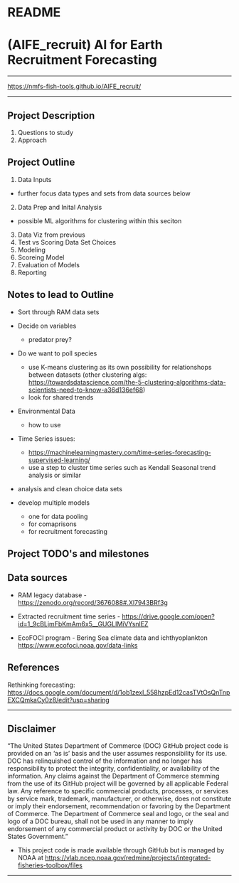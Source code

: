 # README

# (AIFE_recruit) AI for Earth Recruitment Forecasting

**************

https://nmfs-fish-tools.github.io/AIFE_recruit/

**************

## Project Description
1. Questions to study
2.  Approach

## Project Outline

1.  Data Inputs
- further focus data types and sets from data sources below
2.  Data Prep and Inital Analysis
- possible ML algorithms for clustering within this seciton
3. Data Viz from previous
4.  Test vs Scoring Data Set Choices
5.  Modeling
6.  Scoreing Model
7. Evaluation of Models
8. Reporting



## Notes to lead to Outline
- Sort through RAM data sets
- Decide on variables
    - predator prey?
- Do we want to poll species
  -  use K-means clustering as its own possibility for relationshops between datasets
  (other clustering algs: https://towardsdatascience.com/the-5-clustering-algorithms-data-scientists-need-to-know-a36d136ef68)
  - look for shared trends
- Environmental Data
  - how to use
- Time Series issues:
  - https://machinelearningmastery.com/time-series-forecasting-supervised-learning/
  - use a step to cluster time series such as Kendall Seasonal trend analysis or similar

- analysis and clean choice data sets
- develop multiple models
    - one for data pooling
    - for comaprisons
    - for recruitment forecasting



## Project TODO's and milestones

## Data sources

- RAM legacy database - https://zenodo.org/record/3676088#.Xl7943BRf3g

- Extracted recruitment time series - https://drive.google.com/open?id=1_9cBLjmFbKmAm6x5__GUGLIMiVYsnlEZ

- EcoFOCI program - Bering Sea climate data and ichthyoplankton https://www.ecofoci.noaa.gov/data-links


## References

Rethinking forecasting: https://docs.google.com/document/d/1ob1zexI_558hzpEd12casTVtOsQnTnpEXCQmkaCy0z8/edit?usp=sharing



**************



## Disclaimer

“The United States Department of Commerce (DOC) GitHub project code is provided on an ‘as is’ basis and the user assumes responsibility for its use. DOC has relinquished control of the information and no longer has responsibility to protect the integrity, confidentiality, or availability of the information. Any claims against the Department of Commerce stemming from the use of its GitHub project will be governed by all applicable Federal law. Any reference to specific commercial products, processes, or services by service mark, trademark, manufacturer, or otherwise, does not constitute or imply their endorsement, recommendation or favoring by the Department of Commerce. The Department of Commerce seal and logo, or the seal and logo of a DOC bureau, shall not be used in any manner to imply endorsement of any commercial product or activity by DOC or the United States Government.”

- This project code is made available through GitHub but is managed by NOAA at
 https://vlab.ncep.noaa.gov/redmine/projects/integrated-fisheries-toolbox/files

***** *******
